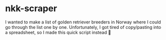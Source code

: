 # nkk-scraper
I wanted to make a list of golden retriever breeders in Norway where I could go through the list one by one. Unfortunately, I got tired of copy/pasting into a spreadsheet, so I made this quick script instead 🐶

